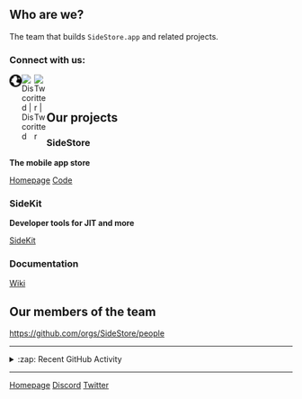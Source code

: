 <!-- 
Docs: How to use GitHub README and actions to auto-generate embedded content.
https://github.com/anuraghazra/github-readme-stats
https://www.youtube.com/watch?v=n6d4KHSKqGk
https://github.com/rahuldkjain/github-profile-readme-generator
 -->

## Who are we?

The team that builds `SideStore.app` and related projects.

### Connect with us:

<!--
[![Website](https://img.shields.io/website?label=sidestore.io&style=for-the-badge&url=https://sidestore.io)](https://sidestore.io)
[![Twitter Follow](https://img.shields.io/twitter/follow/sidestore_io?color=1DA1F2&logo=twitter&style=for-the-badge)](https://twitter.com/intent/follow?original_referer=https%3A%2F%2Fgithub.com%2Fsidestore&screen_name=sidestore)
[![GitHub Followers](https://img.shields.io/github/followers/sidestore?style=for-the-badge)]()
[![GitHub Sponsors](https://img.shields.io/github/sponsors/sidestore?style=for-the-badge
)]() 
-->

[<img align="left" alt="sidestore.io" width="22px" src="https://raw.githubusercontent.com/iconic/open-iconic/master/svg/globe.svg" />][website]
[<img align="left" alt="Discord | Discord" width="22px" src="https://cdn.jsdelivr.net/npm/simple-icons@v3/icons/discord.svg" />][discord]
[<img align="left" alt="Twitter | Twitter" width="22px" src="https://cdn.jsdelivr.net/npm/simple-icons@v3/icons/twitter.svg" />][twitter]

<br />
<br />

## Our projects

### SideStore

__The mobile app store__

[Homepage][website]
[Code][git.sidestore]

### SideKit

__Developer tools for JIT and more__

[SideKit][git.sidekit]

### Documentation

[Wiki][wiki]

## Our members of the team

https://github.com/orgs/SideStore/people

---

<details>
  <summary>:zap: Recent GitHub Activity</summary>

<!--START_SECTION:activity-->
1. 🗣 Commented on [#131](https://github.com/SideStore/SideStore-Docs/issues/131) in [SideStore/SideStore-Docs](https://github.com/SideStore/SideStore-Docs)
2. 🗣 Commented on [#135](https://github.com/SideStore/SideStore-Docs/issues/135) in [SideStore/SideStore-Docs](https://github.com/SideStore/SideStore-Docs)
3. 🎉 Merged PR [#136](https://github.com/SideStore/SideStore-Docs/pull/136) in [SideStore/SideStore-Docs](https://github.com/SideStore/SideStore-Docs)
4. 🗣 Commented on [#135](https://github.com/SideStore/SideStore-Docs/issues/135) in [SideStore/SideStore-Docs](https://github.com/SideStore/SideStore-Docs)
5. 🗣 Commented on [#131](https://github.com/SideStore/SideStore-Docs/issues/131) in [SideStore/SideStore-Docs](https://github.com/SideStore/SideStore-Docs)
6. 🗣 Commented on [#11](https://github.com/SideStore/StosVPN/issues/11) in [SideStore/StosVPN](https://github.com/SideStore/StosVPN)
7. ❗️ Closed issue [#117](https://github.com/SideStore/SideStore-Docs/issues/117) in [SideStore/SideStore-Docs](https://github.com/SideStore/SideStore-Docs)
8. ❗️ Closed issue [#117](https://github.com/SideStore/SideStore-Docs/issues/117) in [SideStore/SideStore-Docs](https://github.com/SideStore/SideStore-Docs)
9. 🎉 Merged PR [#130](https://github.com/SideStore/SideStore-Docs/pull/130) in [SideStore/SideStore-Docs](https://github.com/SideStore/SideStore-Docs)
10. 💪 Opened PR [#136](https://github.com/SideStore/SideStore-Docs/pull/136) in [SideStore/SideStore-Docs](https://github.com/SideStore/SideStore-Docs)
11. 🎉 Merged PR [#70](https://github.com/SideStore/sidestore.github.io/pull/70) in [SideStore/sidestore.github.io](https://github.com/SideStore/sidestore.github.io)
12. 🗣 Commented on [#11](https://github.com/SideStore/StosVPN/issues/11) in [SideStore/StosVPN](https://github.com/SideStore/StosVPN)
13. 🗣 Commented on [#71](https://github.com/SideStore/sidestore.github.io/issues/71) in [SideStore/sidestore.github.io](https://github.com/SideStore/sidestore.github.io)
14. ❗️ Closed issue [#71](https://github.com/SideStore/sidestore.github.io/issues/71) in [SideStore/sidestore.github.io](https://github.com/SideStore/sidestore.github.io)
15. ❗️ Opened issue [#71](https://github.com/SideStore/sidestore.github.io/issues/71) in [SideStore/sidestore.github.io](https://github.com/SideStore/sidestore.github.io)
16. 🗣 Commented on [#16](https://github.com/SideStore/StosVPN/issues/16) in [SideStore/StosVPN](https://github.com/SideStore/StosVPN)
17. ❗️ Opened issue [#16](https://github.com/SideStore/StosVPN/issues/16) in [SideStore/StosVPN](https://github.com/SideStore/StosVPN)
18. 🗣 Commented on [#996](https://github.com/SideStore/SideStore/issues/996) in [SideStore/SideStore](https://github.com/SideStore/SideStore)
19. 🗣 Commented on [#968](https://github.com/SideStore/SideStore/issues/968) in [SideStore/SideStore](https://github.com/SideStore/SideStore)
20. 🗣 Commented on [#11](https://github.com/SideStore/StosVPN/issues/11) in [SideStore/StosVPN](https://github.com/SideStore/StosVPN)
<!--END_SECTION:activity-->

</details>

---

[Homepage][patreon] [Discord][discord] [Twitter][twitter]

<!--
- [Patreon][patreon]
- [OpenCollective][opencollective]
- [YouTube][youtube]
-->

[website]: https://sidestore.io
[wiki]: https://wiki.sidestore.io
[twitter]: https://twitter.com/sidestore_io
[discord]: https://discord.gg/sidestore-949183273383395328
[youtube]: https://youtube.com/TODO
[patreon]: https://www.patreon.com/SideStore
[opencollective]: https://opencollective.com/TODO
[git.sidestore]: https://github.com/SideStore/SideStore/
[git.sidekit]: https://github.com/SideStore/SideKit

